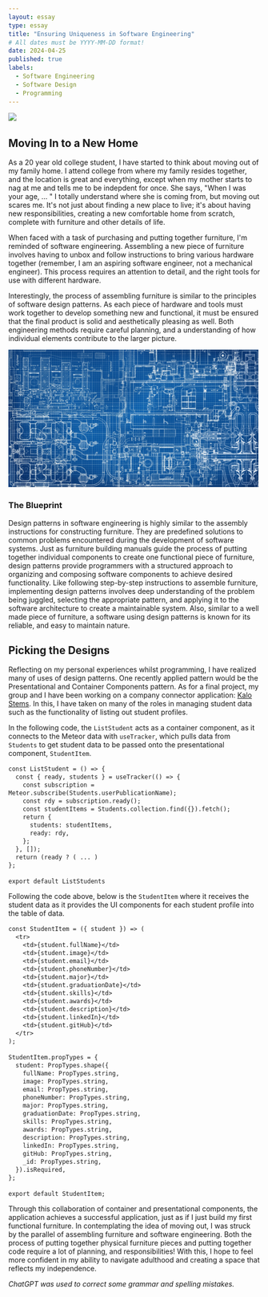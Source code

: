 ```yaml
---
layout: essay
type: essay
title: "Ensuring Uniqueness in Software Engineering"
# All dates must be YYYY-MM-DD format!
date: 2024-04-25
published: true
labels:
  - Software Engineering
  - Software Design
  - Programming
---
```


<div class="text-center p-4">
    <img width="500px" src="../img/ensuring-uniquness/furniture.jpeg" class="img-thumbnail">
</div>

## Moving In to a New Home

As a 20 year old college student, I have started to think about moving out of my family home. I attend college from where my family resides together, and the location is great and everything, except when my mother starts to nag at me and tells me to be indepdent for once. She says, "When I was your age, ... " I totally understand where she is coming from, but moving out scares me. It's not just about finding a new place to live; it's about having new responsibilities, creating a new comfortable home from scratch, complete with furniture and other details of life.

When faced with a task of purchasing and putting together furniture, I'm reminded of software engineering. Assembling a new piece of furniture involves having to unbox and follow instructions to bring various hardware together (remember, I am an aspiring software engineer, not a mechanical engineer). This process requires an attention to detail, and the right tools for use with different hardware.

Interestingly, the process of assembling furniture is similar to the principles of software design patterns. As each piece of hardware and tools must work together to develop something new and functional, it must be ensured that the final product is solid and aesthetically pleasing as well. Both engineering methods require careful planning, and a understanding of how individual elements contribute to the larger picture. 

<img width="500px" src="../img/ensuring-uniqueness/blueprint.jpeg">

### The Blueprint

Design patterns in software engineering is highly similar to the assembly instructions for constructing furniture. They are predefined solutions to common problems encountered during the development of software systems. Just as furniture building manuals guide the process of putting together individual components to create one functional piece of furniture, design patterns provide programmers with a structured approach to organizing and composing software components to achieve desired functionality. Like following step-by-step instructions to assemble furniture, implementing design patterns involves deep understanding of the problem being juggled, selecting the appropriate pattern, and applying it to the software architecture to create a maintainable system. Also, similar to a well made piece of furniture, a software using design patterns is known for its reliable, and easy to maintain nature.

## Picking the Designs

Reflecting on my personal experiences whilst programming, I have realized many of uses of design patterns. One recently applied pattern would be the Presentational and Container Components pattern. As for a final project, my group and I have been working on a company connector application: [Kalo Stems](https://kalo-stems.github.io/). In this, I have taken on many of the roles in managing student data such as the functionality of listing out student profiles. 

In the following code, the `ListStudent` acts as a container component, as it connects to the Meteor data with `useTracker`, which pulls data from `Students` to get student data to be passed onto the presentational component, `StudentItem`.

```
const ListStudent = () => {
  const { ready, students } = useTracker(() => {
    const subscription = Meteor.subscribe(Students.userPublicationName);
    const rdy = subscription.ready();
    const studentItems = Students.collection.find({}).fetch();
    return {
      students: studentItems,
      ready: rdy,
    };
  }, []);
  return (ready ? ( ... )
};

export default ListStudents
```

Following the code above, below is the `StudentItem` where it receives the student data as it provides the UI components for each student profile into the table of data.  

```
const StudentItem = ({ student }) => (
  <tr>
    <td>{student.fullName}</td>
    <td>{student.image}</td>
    <td>{student.email}</td>
    <td>{student.phoneNumber}</td>
    <td>{student.major}</td>
    <td>{student.graduationDate}</td>
    <td>{student.skills}</td>
    <td>{student.awards}</td>
    <td>{student.description}</td>
    <td>{student.linkedIn}</td>
    <td>{student.gitHub}</td>
  </tr>
);

StudentItem.propTypes = {
  student: PropTypes.shape({
    fullName: PropTypes.string,
    image: PropTypes.string,
    email: PropTypes.string,
    phoneNumber: PropTypes.string,
    major: PropTypes.string,
    graduationDate: PropTypes.string,
    skills: PropTypes.string,
    awards: PropTypes.string,
    description: PropTypes.string,
    linkedIn: PropTypes.string,
    gitHub: PropTypes.string,
    _id: PropTypes.string,
  }).isRequired,
};

export default StudentItem;
```

Through this collaboration of container and presentational components, the application achieves a successful application, just as if I just build my first functional furniture. In contemplating the idea of moving out, I was struck by the parallel of assembling furniture and software engineering. Both the process of putting together physical furniture pieces and putting together code require a lot of planning, and responsibilities! With this, I hope to feel more confident in my ability to navigate adulthood and creating a space that reflects my independence.

*ChatGPT was used to correct some grammar and spelling mistakes.*
